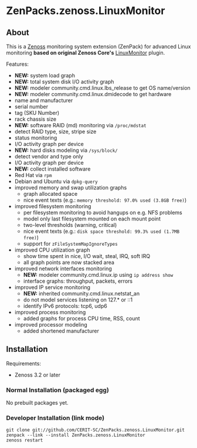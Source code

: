 # ZenPacks.zenoss.LinuxMonitor

## About

This is a [Zenoss](http://www.zenoss.com) monitoring system extension (ZenPack)
for advanced Linux monitoring **based on original Zenoss Core's**
[LinuxMonitor](https://github.com/zenoss/ZenPacks.zenoss.LinuxMonitor) plugin.

Features:

* **NEW:** system load graph
* **NEW:** total system disk I/O activity graph
* **NEW:** modeler community.cmd.linux.lbs_release to get OS name/version
* **NEW:** modeler community.cmd.linux.dmidecode to get hardware
 * name and manufacturer
 * serial number
 * tag (SKU Number)
 * rack chassis size
* **NEW:** software RAID (md) monitoring via `/proc/mdstat`
 * detect RAID type, size, stripe size
 * status monitoring
 * I/O activity graph per device
* **NEW:** hard disks modeling via `/sys/block/`
 * detect vendor and type only
 * I/O activity graph per device
* **NEW:** collect installed software
 * Red Hat via `rpm`
 * Debian and Ubuntu via `dpkg-query`
* improved memory and swap utilization graphs
  * graph allocated space
  * nice event texts (e.g.: `memory threshold: 97.0% used (3.8GB free)`)
* improved filesystem monitoring
  * per filesystem monitoring to avoid hangups on e.g. NFS problems
  * model only last filesystem mounted on each mount point
  * two-level thresholds (warning, critical)
  * nice event texts (e.g.: `disk space threshold: 99.3% used (1.7MB free)`)
  * support for `zFileSystemMapIgnoreTypes`
* improved CPU utilization graph
  * show time spent in nice, I/O wait, steal, IRQ, soft IRQ
  * all graph points are now stacked area
* improved network interfaces monitoring
  * **NEW:** modeler community.cmd.linux.ip using `ip address show`
  * interface graphs: throughput, packets, errors
* improved IP service monitoring
  * **NEW:** inherited community.cmd.linux.netstat_an
  * do not model services listening on 127.* or ::1
  * identify IPv6 protocols: tcp6, udp6
* improved process monitoring
  * added graphs for process CPU time, RSS, count
* improved processor modeling
  * added shortened manufacturer

## Installation

Requirements:

* Zenoss 3.2 or later

### Normal Installation (packaged egg)

No prebuilt packages yet.

### Developer Installation (link mode)

    git clone git://github.com/CERIT-SC/ZenPacks.zenoss.LinuxMonitor.git
    zenpack --link --install ZenPacks.zenoss.LinuxMonitor
    zenoss restart
